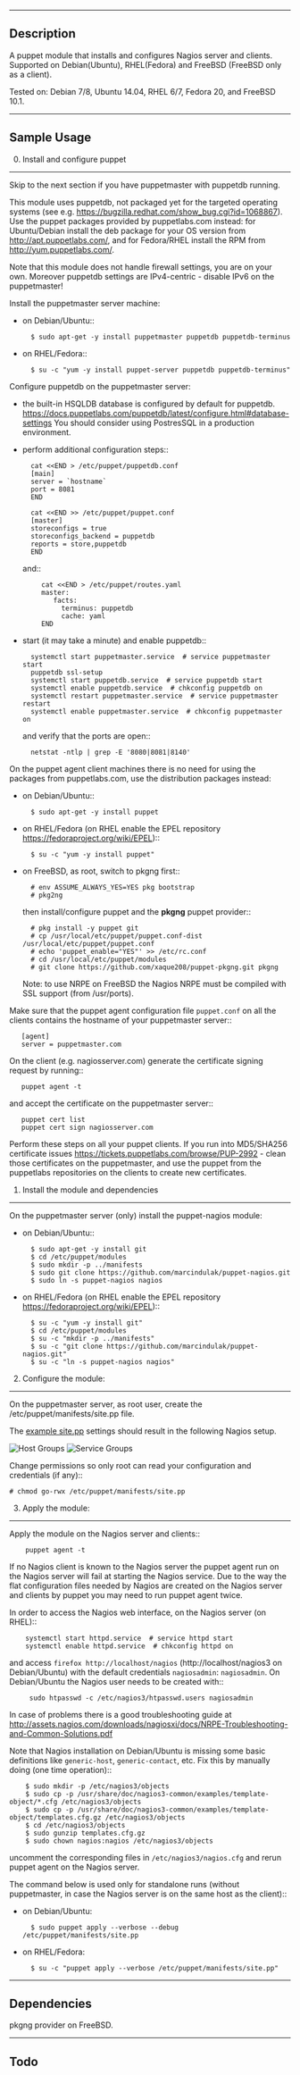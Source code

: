 -----------
Description
-----------

A puppet module that installs and configures Nagios server and clients.
Supported on Debian(Ubuntu), RHEL(Fedora) and FreeBSD (FreeBSD only as a client).

Tested on: Debian 7/8, Ubuntu 14.04, RHEL 6/7, Fedora 20, and FreeBSD 10.1.

------------
Sample Usage
------------

0. Install and configure puppet
-------------------------------

Skip to the next section if you have puppetmaster with puppetdb running.

This module uses puppetdb, not packaged yet for the targeted
operating systems (see e.g. https://bugzilla.redhat.com/show_bug.cgi?id=1068867).
Use the puppet packages provided by puppetlabs.com instead: for Ubuntu/Debian
install the deb package for your OS version from http://apt.puppetlabs.com/,
and for Fedora/RHEL install the RPM from http://yum.puppetlabs.com/.

Note that this module does not handle firewall settings, you are on your own.
Moreover puppetdb settings are IPv4-centric - disable IPv6 on the puppetmaster!

Install the puppetmaster server machine:

* on Debian/Ubuntu::

        $ sudo apt-get -y install puppetmaster puppetdb puppetdb-terminus

* on RHEL/Fedora::

        $ su -c "yum -y install puppet-server puppetdb puppetdb-terminus"

Configure puppetdb on the puppetmaster server:

- the built-in HSQLDB database is configured by default for puppetdb.
  https://docs.puppetlabs.com/puppetdb/latest/configure.html#database-settings
  You should consider using PostresSQL in a production environment.

- perform additional configuration steps::

        cat <<END > /etc/puppet/puppetdb.conf
        [main]
        server = `hostname`
        port = 8081
        END

        cat <<END >> /etc/puppet/puppet.conf
        [master]
        storeconfigs = true
        storeconfigs_backend = puppetdb
        reports = store,puppetdb
        END

  and::

```lang
        cat <<END > /etc/puppet/routes.yaml
        master:
	       facts:
	         terminus: puppetdb
	         cache: yaml
        END
```

- start (it may take a minute) and enable puppetdb::

        systemctl start puppetmaster.service  # service puppetmaster start
        puppetdb ssl-setup
        systemctl start puppetdb.service  # service puppetdb start
        systemctl enable puppetdb.service  # chkconfig puppetdb on
        systemctl restart puppetmaster.service  # service puppetmaster restart
        systemctl enable puppetmaster.service  # chkconfig puppetmaster on

  and verify that the ports are open::

        netstat -ntlp | grep -E '8080|8081|8140'

On the puppet agent client machines there is no need for using
the packages from puppetlabs.com, use the distribution packages instead:

* on Debian/Ubuntu::

        $ sudo apt-get -y install puppet

* on RHEL/Fedora (on RHEL enable the EPEL repository https://fedoraproject.org/wiki/EPEL)::

        $ su -c "yum -y install puppet"

* on FreeBSD, as root, switch to pkgng first::

        # env ASSUME_ALWAYS_YES=YES pkg bootstrap
        # pkg2ng

  then install/configure puppet and the **pkgng** puppet provider::

        # pkg install -y puppet git
        # cp /usr/local/etc/puppet/puppet.conf-dist /usr/local/etc/puppet/puppet.conf
        # echo 'puppet_enable="YES"' >> /etc/rc.conf
        # cd /usr/local/etc/puppet/modules
        # git clone https://github.com/xaque208/puppet-pkgng.git pkgng

  Note: to use NRPE on FreeBSD the Nagios NRPE must be compiled with SSL support (from /usr/ports).

Make sure that the puppet agent configuration file `puppet.conf`
on all the clients contains the hostname of your puppetmaster server::

       [agent]
       server = puppetmaster.com

On the client (e.g. nagiosserver.com) generate the certificate signing request by running::

       puppet agent -t

and accept the certificate on the puppetmaster server::

       puppet cert list
       puppet cert sign nagiosserver.com

Perform these steps on all your puppet clients.
If you run into MD5/SHA256 certificate issues
https://tickets.puppetlabs.com/browse/PUP-2992 - clean those certificates
on the puppetmaster, and use the puppet from the puppetlabs repositories
on the clients to create new certificates.

1. Install the module and dependencies
--------------------------------------

On the puppetmaster server (only) install the puppet-nagios module:

* on Debian/Ubuntu::

        $ sudo apt-get -y install git
        $ cd /etc/puppet/modules
        $ sudo mkdir -p ../manifests
        $ sudo git clone https://github.com/marcindulak/puppet-nagios.git
        $ sudo ln -s puppet-nagios nagios

* on RHEL/Fedora (on RHEL enable the EPEL repository https://fedoraproject.org/wiki/EPEL)::

        $ su -c "yum -y install git"
        $ cd /etc/puppet/modules
        $ su -c "mkdir -p ../manifests"
        $ su -c "git clone https://github.com/marcindulak/puppet-nagios.git"
        $ su -c "ln -s puppet-nagios nagios"


2. Configure the module:
------------------------

On the puppetmaster server, as root user, create the /etc/puppet/manifests/site.pp file.

The [example site.pp](tests/init.pp) settings should result in the following Nagios setup.

![Host Groups](https://raw.github.com/marcindulak/puppet-nagios/master/screenshots/hostgroups.png)
![Service Groups](https://raw.github.com/marcindulak/puppet-nagios/master/screenshots/servicegroups.png)

Change permissions so only root can read your configuration and credentials (if any)::

    # chmod go-rwx /etc/puppet/manifests/site.pp


3. Apply the module:
--------------------

Apply the module on the Nagios server and clients::

        puppet agent -t

If no Nagios client is known to the Nagios server the puppet agent run on
the Nagios server will fail at starting the Nagios service.
Due to the way the flat configuration files needed by Nagios are
created on the Nagios server and clients by puppet you may need
to run puppet agent twice.

In order to access the Nagios web interface, on the Nagios server (on RHEL)::

        systemctl start httpd.service  # service httpd start
        systemctl enable httpd.service  # chkconfig httpd on

and access `firefox http://localhost/nagios` (http://localhost/nagios3 on Debian/Ubuntu)
with the default credentials `nagiosadmin`: `nagiosadmin`.
On Debian/Ubuntu the Nagios user needs to be created with::

         sudo htpasswd -c /etc/nagios3/htpasswd.users nagiosadmin

In case of problems there is a good troubleshooting guide at
http://assets.nagios.com/downloads/nagiosxi/docs/NRPE-Troubleshooting-and-Common-Solutions.pdf

Note that Nagios installation on Debian/Ubuntu is missing some
basic definitions like `generic-host`, `generic-contact`, etc.
Fix this by manually doing (one time operation)::

        $ sudo mkdir -p /etc/nagios3/objects
        $ sudo cp -p /usr/share/doc/nagios3-common/examples/template-object/*.cfg /etc/nagios3/objects
        $ sudo cp -p /usr/share/doc/nagios3-common/examples/template-object/templates.cfg.gz /etc/nagios3/objects
        $ cd /etc/nagios3/objects
        $ sudo gunzip templates.cfg.gz
        $ sudo chown nagios:nagios /etc/nagios3/objects

uncomment the corresponding files in `/etc/nagios3/nagios.cfg`
and rerun puppet agent on the Nagios server.

The command below is used only for standalone runs
(without puppetmaster, in case the Nagios server is on the same host as the client)::

* on Debian/Ubuntu:

        $ sudo puppet apply --verbose --debug /etc/puppet/manifests/site.pp

* on RHEL/Fedora:

        $ su -c "puppet apply --verbose /etc/puppet/manifests/site.pp"


------------
Dependencies
------------

pkgng provider on FreeBSD.

----
Todo
----
